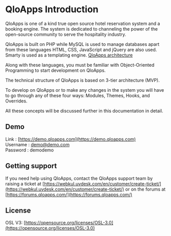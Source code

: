 # QloApps Introduction

QloApps is one of a kind true open source hotel reservation system and a booking engine. The system is dedicated to channeling the power of the open-source community to serve the hospitality industry.

QloApps is built on PHP while MySQL is used to manage databases apart from these languages HTML, CSS, JavaScript and jQuery are also used. Smarty is used as a templating engine. [QloApps architecture](../architecture/technical)

Along with these languages, you must be familiar with Object-Oriented Programming to start development on QloApps.

The technical structure of QloApps is based on 3-tier architecture (MVP).

To develop on QloApps or to make any changes in the system you will have to go through any of these four ways: Modules, Themes, Hooks, and Overrides.

All these concepts will be discussed further in this documentation in detail.

Demo
--------
Link : [https://demo.qloapps.com](https://demo.qloapps.com) </br>
Username : demo@demo.com </br>
Password : demodemo </br>

Getting support
--------
If you need help using QloApps, contact the QloApps support team by raising a ticket at [https://webkul.uvdesk.com/en/customer/create-ticket/](https://webkul.uvdesk.com/en/customer/create-ticket/) or on the forums at [https://forums.qloapps.com/](https://forums.qloapps.com/)

License
--------
OSL V3: [https://opensource.org/licenses/OSL-3.0](https://opensource.org/licenses/OSL-3.0)
